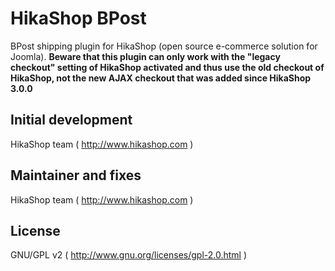 # HikaShop BPost

BPost shipping plugin for HikaShop (open source e-commerce solution for Joomla).
**Beware that this plugin can only work with the "legacy checkout" setting of HikaShop activated and thus use the old checkout of HikaShop, not the new AJAX checkout that was added since HikaShop 3.0.0**

## Initial development
HikaShop team ( http://www.hikashop.com )

## Maintainer and fixes
HikaShop team ( http://www.hikashop.com )

## License
GNU/GPL v2 ( http://www.gnu.org/licenses/gpl-2.0.html )
